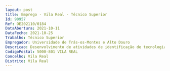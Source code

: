 ```yaml
--- 
layout: post
title: Emprego - Vila Real - Técnico Superior
Id: 90957
Ref: OE202110/0184
DataAbertura: 2021-10-11
DataFecho: 2021-10-25
Trabalho: Técnico Superior
Empregador: Universidade de Trás-os-Montes e Alto Douro
Descricao: Desenvolvimento de atividades de identificação de tecnologias na área da eletrónica aplicada a vários setores de mercado e a sua promoção para transferência e valorização do conhecimento, e desenvolvimento de aplicações e soluções tecnológicas de suporte.
CodigoPostal: 5000-801 VILA REAL
Concelho: Vila Real
Distrito: Vila Real
--- 
```

